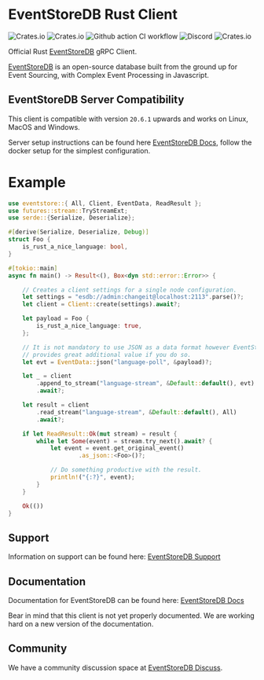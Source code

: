 # EventStoreDB Rust Client
![Crates.io](https://img.shields.io/crates/v/eventstore.svg)
![Crates.io](https://img.shields.io/crates/d/eventstore.svg)
![Github action CI workflow](https://github.com/EventStore/EventStoreDB-Client-Rust/workflows/CI/badge.svg?branch=master)
![Discord](https://img.shields.io/discord/415421715385155584.svg)
![Crates.io](https://img.shields.io/crates/l/eventstore.svg)

Official Rust [EventStoreDB] gRPC Client.

[EventStoreDB] is an open-source database built from the ground up for Event Sourcing, with Complex Event Processing in Javascript.

## EventStoreDB Server Compatibility
This client is compatible with version `20.6.1` upwards and works on Linux, MacOS and Windows.


Server setup instructions can be found here [EventStoreDB Docs], follow the docker setup for the simplest configuration.

# Example

```rust
use eventstore::{ All, Client, EventData, ReadResult };
use futures::stream::TryStreamExt;
use serde::{Serialize, Deserialize};

#[derive(Serialize, Deserialize, Debug)]
struct Foo {
    is_rust_a_nice_language: bool,
}

#[tokio::main]
async fn main() -> Result<(), Box<dyn std::error::Error>> {

    // Creates a client settings for a single node configuration.
    let settings = "esdb://admin:changeit@localhost:2113".parse()?;
    let client = Client::create(settings).await?;

    let payload = Foo {
        is_rust_a_nice_language: true,
    };

    // It is not mandatory to use JSON as a data format however EventStoreDB
    // provides great additional value if you do so.
    let evt = EventData::json("language-poll", &payload)?;

    let _ = client
        .append_to_stream("language-stream", &Default::default(), evt)
        .await?;

    let result = client
        .read_stream("language-stream", &Default::default(), All)
        .await?;

    if let ReadResult::Ok(mut stream) = result {
        while let Some(event) = stream.try_next().await? {
            let event = event.get_original_event()
                    .as_json::<Foo>()?;

            // Do something productive with the result.
            println!("{:?}", event);
        }
    }

    Ok(())
}
```

## Support

Information on support can be found here: [EventStoreDB Support]

## Documentation

Documentation for EventStoreDB can be found here: [EventStoreDB Docs]

Bear in mind that this client is not yet properly documented. We are working hard on a new version of the documentation.

## Community

We have a community discussion space at [EventStoreDB Discuss].

[EventStoreDB]: https://eventstore.com/
[eventstoredb docs]: https://developers.eventstore.com/server/20.6/server/installation/
[eventstoredb discuss]: https://discuss.eventstore.com/
[eventstoredb support]: https://eventstore.com/support/

